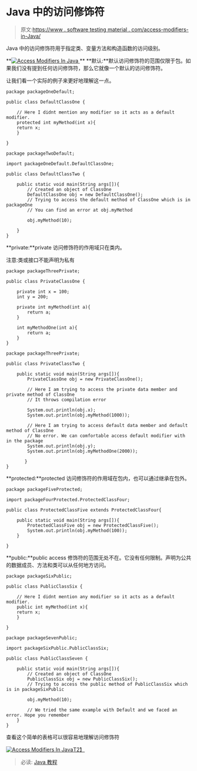 # Java 中的访问修饰符

> 原文:[https://www . software testing material . com/access-modifiers-in-Java/](https://www.softwaretestingmaterial.com/access-modifiers-in-java/)

Java 中的访问修饰符用于指定类、变量方法和构造函数的访问级别。

**[![Access Modifiers In Java](img/863d386b0c3778fe0f8efecfbe052dad.png) ](https://www.softwaretestingmaterial.com/wp-content/uploads/2018/03/Access-Modifiers.png) ** **默认:**默认访问修饰符的范围仅限于包。如果我们没有提到任何访问修饰符，那么它就像一个默认的访问修饰符。

让我们看一个实际的例子来更好地理解这一点。

```
package packageOneDefault;

public class DefaultClassOne {

	// Here I didnt mention any modifier so it acts as a default modifier. 
	protected int myMethod(int x){
	return x;
	}

}
```

```
package packageTwoDefault;

import packageOneDefault.DefaultClassOne;

public class DefaultClassTwo {

	public static void main(String args[]){
		// Created an object of ClassOne
		DefaultClassOne obj = new DefaultClassOne();
		// Trying to access the default method of ClassOne which is in packageOne
		// You can find an error at obj.myMethod

		obj.myMethod(10);

	}
}
```

**private:**private 访问修饰符的作用域只在类内。

注意:类或接口不能声明为私有

```
package packageThreePrivate;

public class PrivateClassOne {

	private int x = 100;
	int y = 200;

	private int myMethod(int a){
		return a;
	}

	int myMethodOne(int a){
		return a;
	}
}
```

```
package packageThreePrivate;

public class PrivateClassTwo {

	public static void main(String args[]){  
		PrivateClassOne obj = new PrivateClassOne();  

		// Here I am trying to access the private data member and private method of ClassOne 
		// It throws compilation error

		System.out.println(obj.x); 
		System.out.println(obj.myMethod(1000));

		// Here I am trying to access default data member and default method of ClassOne
		// No error. We can comfortable access default modifier with in the package
		System.out.println(obj.y); 
		System.out.println(obj.myMethodOne(2000));

	   }
}
```

**protected:**protected 访问修饰符的作用域在包内，也可以通过继承在包外。

```
package packageFiveProtected;

import packageFourProtected.ProtectedClassFour;

public class ProtectedClassFive extends ProtectedClassFour{

	public static void main(String args[]){
		ProtectedClassFive obj = new ProtectedClassFive();
		System.out.println(obj.myMethod(100));
	}

}
```

**public:**public access 修饰符的范围无处不在。它没有任何限制。声明为公共的数据成员、方法和类可以从任何地方访问。

```
package packageSixPublic;

public class PublicClassSix {

	// Here I didnt mention any modifier so it acts as a default modifier. 
	public int myMethod(int x){
	return x;
	}

}
```

```
package packageSevenPublic;

import packageSixPublic.PublicClassSix;

public class PublicClassSeven {

	public static void main(String args[]){
		// Created an object of ClassOne
		PublicClassSix obj = new PublicClassSix();
		// Trying to access the public method of PublicClassSix which is in packageSixPublic

		obj.myMethod(10);

		// We tried the same example with Default and we faced an error. Hope you remember
	}
}
```

查看这个简单的表格可以很容易地理解访问修饰符

[![Access Modifiers In Java](img/6e5abe3f087699c43a0894227677d8f9.png)T2】](https://www.softwaretestingmaterial.com/wp-content/uploads/2018/03/Access-Modifiers-Tabular-Column.png)

> 必读: [Java 教程](https://www.softwaretestingmaterial.com/java-tutorial/)